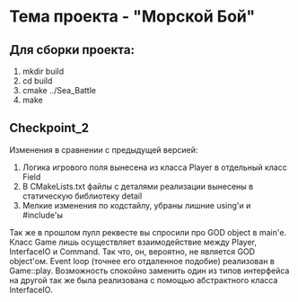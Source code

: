 Тема проекта - "Морской Бой"
============================
Для сборки проекта:
-------------------
1) mkdir build
2) cd build
3) cmake ../Sea_Battle
4) make

Checkpoint_2
------------
Изменения в сравнении с предыдущей версией:

1) Логика игрового поля вынесена из класса Player в отдельный класс Field
2) В CMakeLists.txt файлы с деталями реализации вынесены в статическую библиотеку detail
3) Мелкие изменения по кодстайлу, убраны лишние using'и и #include'ы

Так же в прошлом пулл реквесте вы спросили про GOD object в main'е. Класс Game лишь осуществляет взаимодействие между Player, InterfaceIO и Command. Так что, он, вероятно, не является GOD object'ом.
Event loop (точнее его отдаленное подобие) реализован в Game::play.
Возможность спокойно заменить один из типов интерфейса на другой так же была реализована с помощью абстрактного класса InterfaceIO.
